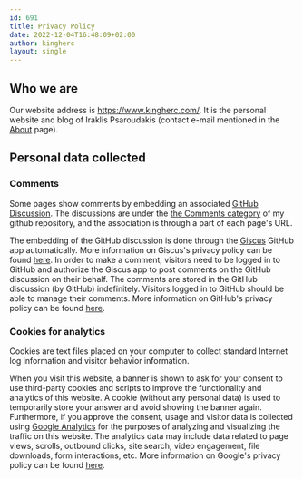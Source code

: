 ```yaml
---
id: 691
title: Privacy Policy
date: 2022-12-04T16:48:09+02:00
author: kingherc
layout: single
---
```


## Who we are

Our website address is <a href="https://www.kingherc.com/">https://www.kingherc.com/</a>. It is the personal website and blog of Iraklis Psaroudakis (contact e-mail mentioned in the <a href="/about.html">About</a> page).

## Personal data collected

### Comments

Some pages show comments by embedding an associated <a href="https://docs.github.com/en/discussions">GitHub Discussion</a>. The discussions are under the <a href="https://github.com/kingherc/kingherc.github.io/discussions/categories/comments">the Comments category</a> of my github repository, and the association is through a part of each page's URL.

The embedding of the GitHub discussion is done through the <a href="https://giscus.app/">Giscus</a> GitHub app automatically. More information on Giscus's privacy policy can be found [here](https://github.com/giscus/giscus/blob/main/PRIVACY-POLICY.md). In order to make a comment, visitors need to be logged in to GitHub and authorize the Giscus app to post comments on the GitHub discussion on their behalf. The comments are stored in the GitHub discussion (by GitHub) indefinitely. Visitors logged in to GitHub should be able to manage their comments. More information on GitHub's privacy policy can be found [here](https://docs.github.com/en/site-policy/privacy-policies/github-privacy-statement).

### Cookies for analytics

Cookies are text files placed on your computer to collect standard Internet log information and visitor behavior information.

When you visit this website, a banner is shown to ask for your consent to use third-party cookies and scripts to improve the functionality and analytics of this website. A cookie (without any personal data) is used to temporarily store your answer and avoid showing the banner again. Furthermore, if you approve the consent, usage and visitor data is collected using [Google Analytics](http://analytics.google.com/) for the purposes of analyzing and visualizing the traffic on this website. The analytics data may include data related to page views, scrolls, outbound clicks, site search, video engagement, file downloads, form interactions, etc. More information on Google's privacy policy can be found [here](https://policies.google.com/privacy).
